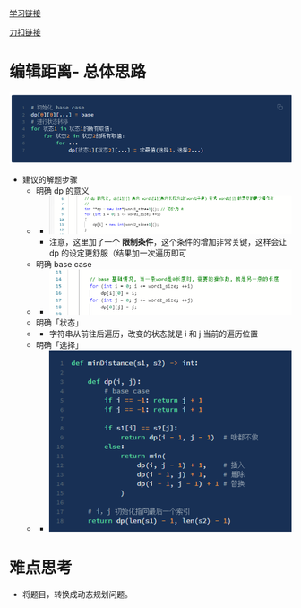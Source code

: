﻿[学习链接](https://labuladong.gitbook.io/algo/dong-tai-gui-hua-xi-lie/zi-xu-lie-wen-ti-mo-ban)

[力扣链接](https://leetcode-cn.com/problems/edit-distance/)

# 编辑距离- 总体思路

![1](10_26/1.png)

- 建议的解题步骤
  - 明确 dp 的意义
  - - ![1](11_02/1.png)
    - 注意，这里加了一个 **限制条件**，这个条件的增加非常关键，这样会让 dp 的设定更舒服（结果加一次遍历即可
  - 明确 base case
  - - ![2](11_02/2.png)
  - 明确「状态」
  - - 字符串从前往后遍历，改变的状态就是 i 和 j 当前的遍历位置
  - 明确「选择」
  - - ![3](11_02/3.png)

# 难点思考
- 将题目，转换成动态规划问题。

